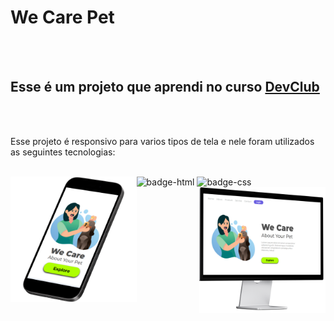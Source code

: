 <h1>We Care Pet</h1>
<br>
<br>

<h2>Esse é um projeto que aprendi no curso <a href="https://rodolfomori.com.br/devclub" target="_blank"/>DevClub</a></h2>
<br>
<br>
<p>Esse projeto é responsivo para varios tipos de tela e nele foram utilizados as seguintes tecnologias:</p>
<br>
<img src="https://img.shields.io/badge/HTML5-E34F26?style=for-the-badge&logo=html5&logoColor=white" alt="badge-html"/>
<img src="https://img.shields.io/badge/CSS3-1572B6?style=for-the-badge&logo=css3&logoColor=white" alt="badge-css"/>
<img src= "https://github.com/Lincolnneres/Projeto-We-Care-Pet-Responsivo/blob/master/assets/Cell.png.png?raw=true" alt="projeto-wecare-cell" width= "40%" height="25%" align="left"/>

<img src="https://github.com/Lincolnneres/Projeto-We-Care-Pet-Responsivo/blob/master/assets/Desktop.png.png?raw=true" alt="mockup-desktop" width="40%" height="25%" align="right"/>
